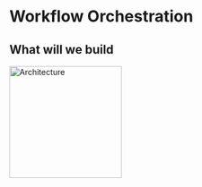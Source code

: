 # Workflow Orchestration
## What will we build
<img src="https://github.com/vkpichugina/DE-zoomcamp-2024/blob/main/Module02/Flow.png)https://github.com/vkpichugina/DE-zoomcamp-2024/blob/main/Module02/Flow.png" alt="Architecture" width="200"/>
